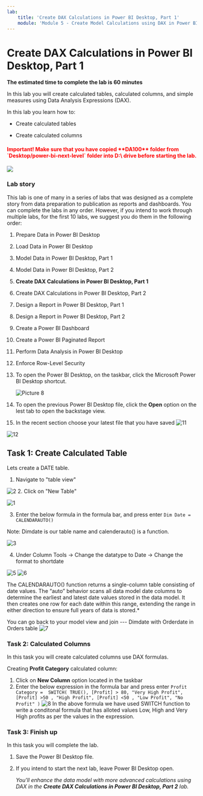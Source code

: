 ```yaml
---
lab:
    title: 'Create DAX Calculations in Power BI Desktop, Part 1'
    module: 'Module 5 - Create Model Calculations using DAX in Power BI'
---
```



# **Create DAX Calculations in Power BI Desktop, Part 1**

**The estimated time to complete the lab is 60 minutes**

In this lab you will create calculated tables, calculated columns, and simple measures using Data Analysis Expressions (DAX).

In this lab you learn how to:

- Create calculated tables

- Create calculated columns


<h4><span style="color:red;">Important! Make sure that you have copied **DA100** folder from `Desktop/power-bi-next-level` folder into D:\ drive before starting the lab.</span></h4>

![](./Linked_image_Files/copy.png)

### **Lab story**

This lab is one of many in a series of labs that was designed as a complete story from data preparation to publication as reports and dashboards. You can complete the labs in any order. However, if you intend to work through multiple labs, for the first 10 labs, we suggest you do them in the following order:

1. Prepare Data in Power BI Desktop

2. Load Data in Power BI Desktop

3. Model Data in Power BI Desktop, Part 1

4. Model Data in Power BI Desktop, Part 2

5. **Create DAX Calculations in Power BI Desktop, Part 1**

6. Create DAX Calculations in Power BI Desktop, Part 2

7. Design a Report in Power BI Desktop, Part 1

8. Design a Report in Power BI Desktop, Part 2

9. Create a Power BI Dashboard

10. Create a Power BI Paginated Report

11. Perform Data Analysis in Power BI Desktop

12. Enforce Row-Level Security

1. To open the Power BI Desktop, on the taskbar, click the Microsoft Power BI Desktop shortcut.

 	![Picture 8](Linked_image_Files/04-configure-data-model-in-power-bi-desktop-advanced_image1.png)


1. To open the previous Power BI Desktop file, click the **Open** option on the lest tab to open the backstage view.
2. In the recent section choose your latest file that you have saved
![11](https://github.com/Neha-Chiluka/power-bi-next-level/blob/master/Images/open%20a%20saved%20file.jpg?raw=true "11")

![12](https://github.com/Neha-Chiluka/power-bi-next-level/blob/master/Images/findfrom%20recent.jpg?raw=true "12")
## **Task 1: Create Calculated Table**

Lets create a DATE table.

1. Navigate to "table view"

![2](https://github.com/Neha-Chiluka/power-bi-next-level/blob/master/Images/table%20view.jpg?raw=true "2")
2. Click on "New Table"

![1](https://github.com/Neha-Chiluka/power-bi-next-level/blob/master/Images/new%20table.jpg?raw=true "1")

3. Enter the below formula in the formula bar, and press enter
`Dim Date = CALENDARAUTO()`

Note: Dimdate is our table name and calenderauto() is a function.

![3](https://github.com/Neha-Chiluka/power-bi-next-level/blob/master/Images/dimdate.jpg?raw=true "3")

4. Under Column Tools -> Change the datatype to Date -> Change the format to shortdate


![5](https://github.com/Neha-Chiluka/power-bi-next-level/blob/master/Images/datetype.jpg?raw=true "5")
![6](https://github.com/Neha-Chiluka/power-bi-next-level/blob/master/Images/formatdate.jpg?raw=true "6")


The CALENDARAUTO() function returns a single-column table consisting of date values. The “auto” behavior scans all data model date columns to determine the earliest and latest date values stored in the data model. It then creates one row for each date within this range, extending the range in either direction to ensure full years of data is stored.*


You can go back to your model view and join --- Dimdate with Orderdate in Orders table
![7](https://github.com/Neha-Chiluka/power-bi-next-level/blob/master/Images/schemawith%20date.jpg?raw=true "7")

### **Task 2: Calculated Columns**

In this task you will create calculated columns use DAX formulas.

Creating **Profit Category** calculated column:
1. Click on **New Column** option located in the taskbar
2. Enter the below expression in the formula bar and press enter
`Profit Category = 
SWITCH(
    TRUE(),
    [Profit] > 80, "Very High Profit",
    [Profit] >50 , "High Profit",
    [Profit] <50 , "Low Profit",
    "No Profit"
)`
![8](https://github.com/Neha-Chiluka/power-bi-next-level/blob/master/Images/profitcategory.jpg?raw=true "11")
In the above formula we have used SWITCH function to write a conditonal formula that has alloted values Low, High and Very High profits as per the values in the expression.













### **Task 3: Finish up**

In this task you will complete the lab.

1. Save the Power BI Desktop file.

2. If you intend to start the next lab, leave Power BI Desktop open.

	*You’ll enhance the data model with more advanced calculations using DAX in the **Create DAX Calculations in Power BI Desktop, Part 2** lab.*
